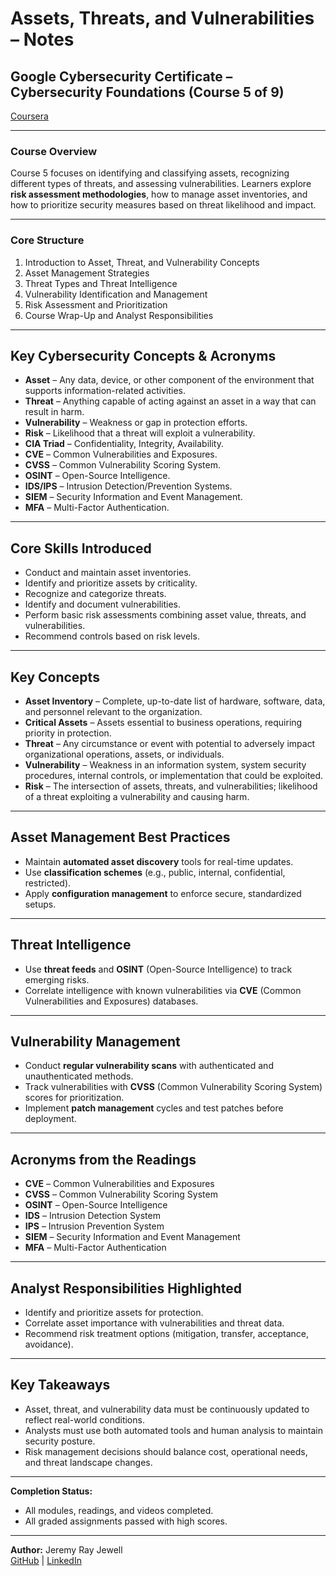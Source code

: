 # Assets, Threats, and Vulnerabilities – Notes  

## Google Cybersecurity Certificate – Cybersecurity Foundations (Course 5 of 9) 

[Coursera](https://www.coursera.org/learn/assets-threats-and-vulnerabilities/home/welcome)

---

### **Course Overview**
Course 5 focuses on identifying and classifying assets, recognizing different types of threats, and assessing vulnerabilities. Learners explore **risk assessment methodologies**, how to manage asset inventories, and how to prioritize security measures based on threat likelihood and impact.

---

### **Core Structure**
1. Introduction to Asset, Threat, and Vulnerability Concepts
2. Asset Management Strategies
3. Threat Types and Threat Intelligence
4. Vulnerability Identification and Management
5. Risk Assessment and Prioritization
6. Course Wrap-Up and Analyst Responsibilities

---

## **Key Cybersecurity Concepts & Acronyms**
- **Asset** – Any data, device, or other component of the environment that supports information-related activities.
- **Threat** – Anything capable of acting against an asset in a way that can result in harm.
- **Vulnerability** – Weakness or gap in protection efforts.
- **Risk** – Likelihood that a threat will exploit a vulnerability.
- **CIA Triad** – Confidentiality, Integrity, Availability.
- **CVE** – Common Vulnerabilities and Exposures.
- **CVSS** – Common Vulnerability Scoring System.
- **OSINT** – Open-Source Intelligence.
- **IDS/IPS** – Intrusion Detection/Prevention Systems.
- **SIEM** – Security Information and Event Management.
- **MFA** – Multi-Factor Authentication.

---

## **Core Skills Introduced**
- Conduct and maintain asset inventories.
- Identify and prioritize assets by criticality.
- Recognize and categorize threats.
- Identify and document vulnerabilities.
- Perform basic risk assessments combining asset value, threats, and vulnerabilities.
- Recommend controls based on risk levels.

---

## Key Concepts
- **Asset Inventory** – Complete, up-to-date list of hardware, software, data, and personnel relevant to the organization.
- **Critical Assets** – Assets essential to business operations, requiring priority in protection.
- **Threat** – Any circumstance or event with potential to adversely impact organizational operations, assets, or individuals.
- **Vulnerability** – Weakness in an information system, system security procedures, internal controls, or implementation that could be exploited.
- **Risk** – The intersection of assets, threats, and vulnerabilities; likelihood of a threat exploiting a vulnerability and causing harm.

---

## Asset Management Best Practices
- Maintain **automated asset discovery** tools for real-time updates.
- Use **classification schemes** (e.g., public, internal, confidential, restricted).
- Apply **configuration management** to enforce secure, standardized setups.

---

## Threat Intelligence
- Use **threat feeds** and **OSINT** (Open-Source Intelligence) to track emerging risks.
- Correlate intelligence with known vulnerabilities via **CVE** (Common Vulnerabilities and Exposures) databases.

---

## Vulnerability Management
- Conduct **regular vulnerability scans** with authenticated and unauthenticated methods.
- Track vulnerabilities with **CVSS** (Common Vulnerability Scoring System) scores for prioritization.
- Implement **patch management** cycles and test patches before deployment.

---

## Acronyms from the Readings
- **CVE** – Common Vulnerabilities and Exposures
- **CVSS** – Common Vulnerability Scoring System
- **OSINT** – Open-Source Intelligence
- **IDS** – Intrusion Detection System
- **IPS** – Intrusion Prevention System
- **SIEM** – Security Information and Event Management
- **MFA** – Multi-Factor Authentication

---

## Analyst Responsibilities Highlighted
- Identify and prioritize assets for protection.
- Correlate asset importance with vulnerabilities and threat data.
- Recommend risk treatment options (mitigation, transfer, acceptance, avoidance).

---

## **Key Takeaways**
- Asset, threat, and vulnerability data must be continuously updated to reflect real-world conditions.
- Analysts must use both automated tools and human analysis to maintain security posture.
- Risk management decisions should balance cost, operational needs, and threat landscape changes.

---

**Completion Status:**
- All modules, readings, and videos completed.
- All graded assignments passed with high scores.

---

**Author:** Jeremy Ray Jewell  
[GitHub](https://github.com/jeremyrayjewell) | [LinkedIn](https://www.linkedin.com/in/jeremyrayjewell)
